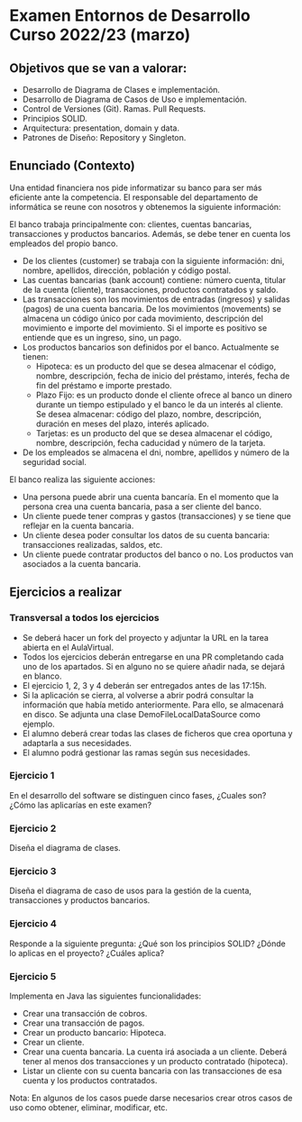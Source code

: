 # Examen Entornos de Desarrollo Curso 2022/23 (marzo)

## Objetivos que se van a valorar:
- Desarrollo de Diagrama de Clases e implementación.
- Desarrollo de Diagrama de Casos de Uso e implementación.
- Control de Versiones (Git). Ramas. Pull Requests.
- Principios SOLID.
- Arquitectura: presentation, domain y data.
- Patrones de Diseño: Repository y Singleton.

## Enunciado (Contexto)
Una entidad financiera nos pide informatizar su banco para ser más eficiente ante la competencia. El responsable del departamento de informática se reune con nosotros y obtenemos la siguiente información:

El banco trabaja principalmente con: clientes, cuentas bancarias, transacciones y productos bancarios. Además, se debe tener en cuenta los empleados del propio banco.

- De los clientes (customer) se trabaja con la siguiente información: dni, nombre, apellidos, dirección, población y código postal.
- Las cuentas bancarias (bank account) contiene: número cuenta, titular de la cuenta (cliente), transacciones, productos contratados y saldo.
- Las transacciones son los movimientos de entradas (ingresos) y salidas (pagos) de una cuenta bancaria. De los movimientos (movements) se almacena un código único por cada movimiento, descripción del movimiento e importe del movimiento. Si el importe es positivo se entiende que es un ingreso, sino, un pago.
- Los productos bancarios son definidos por el banco. Actualmente se tienen:
    - Hipoteca: es un producto del que se desea almacenar el código, nombre, descripción, fecha de inicio del préstamo, interés, fecha de fin del préstamo e importe prestado.
    - Plazo Fijo: es un producto donde el cliente ofrece al banco un dinero durante un tiempo estipulado y el banco le da un interés al cliente. Se desea almacenar: código del plazo, nombre, descripción, duración en meses del plazo, interés aplicado.
    - Tarjetas: es un producto del que se desea almacenar el código, nombre, descripción, fecha caducidad y número de la tarjeta.
- De los empleados se almacena el dni, nombre, apellidos y número de la seguridad social.

El banco realiza las siguiente acciones:

- Una persona puede abrir una cuenta bancaría. En el momento que la persona crea una cuenta bancaria, pasa a ser cliente del banco.
- Un cliente puede tener compras y gastos (transacciones) y se tiene que reflejar en la cuenta bancaria.
- Un cliente desea poder consultar los datos de su cuenta bancaria: transacciones realizadas, saldos, etc.
- Un cliente puede contratar productos del banco o no. Los productos van asociados a la cuenta bancaria.

## Ejercicios a realizar
### Transversal a todos los ejercicios
- Se deberá hacer un fork del proyecto y adjuntar la URL en la tarea abierta en el AulaVirtual.
- Todos los ejercicios deberán entregarse en una PR completando cada uno de los apartados. Si en alguno no se quiere añadir nada, se dejará en blanco.
- El ejercicio 1, 2, 3 y 4 deberán ser entregados antes de las 17:15h.
- Si la aplicación se cierra, al volverse a abrir podrá consultar la información que había metido anteriormente. Para ello, se almacenará en disco. Se adjunta una clase DemoFileLocalDataSource como ejemplo.
- El alumno deberá crear todas las clases de ficheros que crea oportuna y adaptarla a sus necesidades.
- El alumno podrá gestionar las ramas según sus necesidades.

### Ejercicio 1
En el desarrollo del software se distinguen cinco fases, ¿Cuales son? ¿Cómo las aplicarías en este examen?

### Ejercicio 2
Diseña el diagrama de clases.

### Ejercicio 3
Diseña el diagrama de caso de usos para la gestión de la cuenta, transacciones y productos bancarios.

### Ejercicio 4
Responde a la siguiente pregunta: ¿Qué son los principios SOLID? ¿Dónde lo aplicas en el proyecto? ¿Cuáles aplica?

### Ejercicio 5
Implementa en Java las siguientes funcionalidades:

- Crear una transacción de cobros.
- Crear una transacción de pagos.
- Crear un producto bancario: Hipoteca.
- Crear un cliente.
- Crear una cuenta bancaria. La cuenta irá asociada a un cliente. Deberá tener al menos dos transacciones y un producto contratado (hipoteca).
- Listar un cliente con su cuenta bancaria con las transacciones de esa cuenta y los productos contratados.

Nota: En algunos de los casos puede darse necesarios crear otros casos de uso como obtener, eliminar, modificar, etc.
